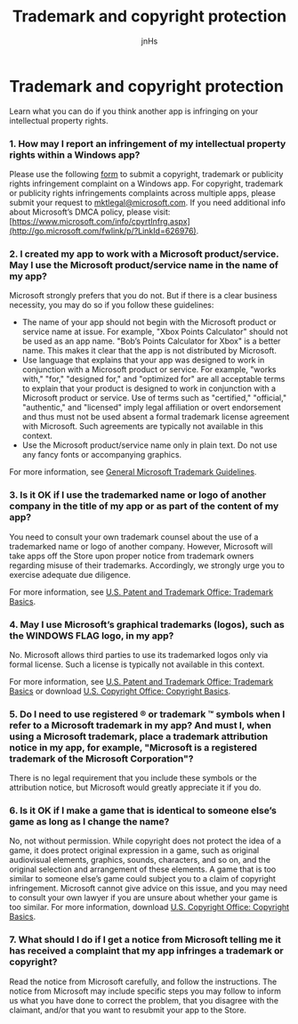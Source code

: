 ﻿---
author: jnHs
Description: Learn what you can do if you think another app is infringing on your intellectual property rights.
title: Trademark and copyright protection
ms.assetid: 61C4EEC0-AD4D-4828-ADEC-F18E99DD4FFC
ms.author: wdg-dev-content
ms.date: 06/19/2017
ms.topic: article
ms.prod: windows
ms.technology: uwp
keywords: windows 10, uwp
---

# Trademark and copyright protection


Learn what you can do if you think another app is infringing on your intellectual property rights.

### 1. How may I report an infringement of my intellectual property rights within a Windows app?


Please use the following [form](http://go.microsoft.com/fwlink/p/?LinkId=273879) to submit a copyright, trademark or publicity rights infringement complaint on a Windows app. For copyright, trademark or publicity rights infringements complaints across multiple apps, please submit your request to mktlegal@microsoft.com. If you need additional info about Microsoft’s DMCA policy, please visit: [https://www.microsoft.com/info/cpyrtInfrg.aspx](http://go.microsoft.com/fwlink/p/?LinkId=626976).

### 2. I created my app to work with a Microsoft product/service. May I use the Microsoft product/service name in the name of my app?


Microsoft strongly prefers that you do not. But if there is a clear business necessity, you may do so if you follow these guidelines:

-   The name of your app should not begin with the Microsoft product or service name at issue. For example, "Xbox Points Calculator" should not be used as an app name. "Bob’s Points Calculator for Xbox" is a better name. This makes it clear that the app is not distributed by Microsoft.
-   Use language that explains that your app was designed to work in conjunction with a Microsoft product or service. For example, "works with," "for," "designed for," and "optimized for" are all acceptable terms to explain that your product is designed to work in conjunction with a Microsoft product or service. Use of terms such as "certified," "official," "authentic," and "licensed" imply legal affiliation or overt endorsement and thus must not be used absent a formal trademark license agreement with Microsoft. Such agreements are typically not available in this context.
-   Use the Microsoft product/service name only in plain text. Do not use any fancy fonts or accompanying graphics.

For more information, see [General Microsoft Trademark Guidelines](http://go.microsoft.com/fwlink/p/?LinkId=225434).

### 3. Is it OK if I use the trademarked name or logo of another company in the title of my app or as part of the content of my app?


You need to consult your own trademark counsel about the use of a trademarked name or logo of another company. However, Microsoft will take apps off the Store upon proper notice from trademark owners regarding misuse of their trademarks. Accordingly, we strongly urge you to exercise adequate due diligence.

For more information, see [U.S. Patent and Trademark Office: Trademark Basics](http://go.microsoft.com/fwlink/p/?LinkId=225271).

### 4. May I use Microsoft’s graphical trademarks (logos), such as the WINDOWS FLAG logo, in my app?


No. Microsoft allows third parties to use its trademarked logos only via formal license. Such a license is typically not available in this context.

For more information, see [U.S. Patent and Trademark Office: Trademark Basics](http://go.microsoft.com/fwlink/p/?LinkId=225271) or download [U.S. Copyright Office: Copyright Basics](http://go.microsoft.com/fwlink/p/?LinkID=225273).

### 5. Do I need to use registered ® or trademark ™ symbols when I refer to a Microsoft trademark in my app? And must I, when using a Microsoft trademark, place a trademark attribution notice in my app, for example, "Microsoft is a registered trademark of the Microsoft Corporation"?


There is no legal requirement that you include these symbols or the attribution notice, but Microsoft would greatly appreciate it if you do.

### 6. Is it OK if I make a game that is identical to someone else’s game as long as I change the name?


No, not without permission. While copyright does not protect the idea of a game, it does protect original expression in a game, such as original audiovisual elements, graphics, sounds, characters, and so on, and the original selection and arrangement of these elements. A game that is too similar to someone else’s game could subject you to a claim of copyright infringement. Microsoft cannot give advice on this issue, and you may need to consult your own lawyer if you are unsure about whether your game is too similar. For more information, download [U.S. Copyright Office: Copyright Basics](http://go.microsoft.com/fwlink/p/?LinkID=225273).

### 7. What should I do if I get a notice from Microsoft telling me it has received a complaint that my app infringes a trademark or copyright?


Read the notice from Microsoft carefully, and follow the instructions. The notice from Microsoft may include specific steps you may follow to inform us what you have done to correct the problem, that you disagree with the claimant, and/or that you want to resubmit your app to the Store.

 

 





